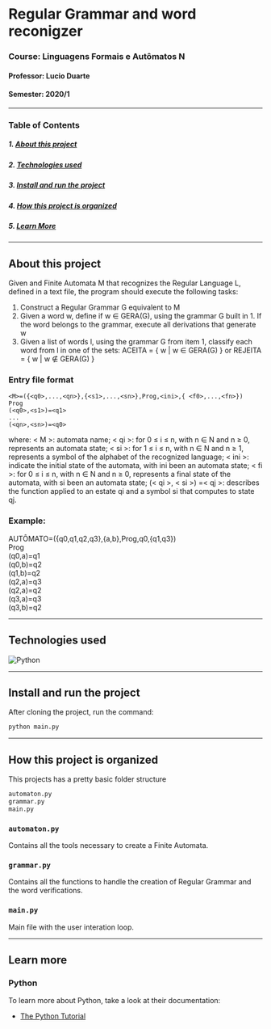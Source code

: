 # Regular Grammar and word reconigzer
### Course: Linguagens Formais e Autômatos N
#### Professor: Lucio Duarte
#### Semester: 2020/1
---

### Table of Contents

##### 1. [About this project](#about)

##### 2. [Technologies used](#stack)

##### 3. [Install and run the project](#installation)

##### 4. [How this project is organized](#organization)

##### 5. [Learn More](#learn-more)

---

<a name="about"></a>

## About this project

Given and Finite Automata M that recognizes the Regular Language L, defined in a text file, the program should execute the following tasks:

1. Construct a Regular Grammar G equivalent to M
2. Given a word w, define if w ∈ GERA(G), using the grammar G built in 1. If the word belongs to the grammar, execute all derivations that generate w
3. Given a list of words l, using the grammar G from item 1, classify each word from l in one of the sets: ACEITA = { w | w ∈ GERA(G) } or REJEITA = { w | w ∉ GERA(G) } 

### Entry file format
```
<M>=({<q0>,...,<qn>},{<s1>,...,<sn>},Prog,<ini>,{ <f0>,...,<fn>})
Prog
(<q0>,<s1>)=<q1>
...
(<qn>,<sn>)=<q0>
```

where:
  < M >: automata name;
  < qi >: for 0 ≤ i ≤ n, with n ∈ N and n ≥ 0, represents an automata state;
  < si >: for 1 ≤ i ≤ n, with n ∈ N and n ≥ 1, represents a symbol of the alphabet of the recognized language;
  < ini >: indicate the initial state of the automata, with ini been an automata state;
  < fi >: for 0 ≤ i ≤ n, with n ∈ N and n ≥ 0, represents a final state of the automata, with si been an automata state;
  (< qi >, < si >) =< qj >: describes the function applied to an estate qi and a symbol si that computes to state qj.


### Example:
AUTÔMATO=({q0,q1,q2,q3},{a,b},Prog,q0,{q1,q3})\
Prog\
(q0,a)=q1\
(q0,b)=q2\
(q1,b)=q2\
(q2,a)=q3\
(q2,a)=q2\
(q3,a)=q3\
(q3,b)=q2

---

<a name="stack"></a>

## Technologies used

![Python](https://img.shields.io/badge/Python-14354C?style=for-the-badge&logo=python&logoColor=white)

---

<a name="installation"></a>

## Install and run the project

After cloning the project, run the command:

```bash
python main.py
```

---

<a name="organization"></a>

## How this project is organized

This projects has a pretty basic folder structure

```bash
automaton.py
grammar.py
main.py
```

### `automaton.py`

Contains all the tools necessary to create a Finite Automata.

### `grammar.py`

Contains all the functions to handle the creation of Regular Grammar and the word verifications.

### `main.py`

Main file with the user interation loop.

---

<a name="learn-more"></a>

## Learn more

### Python

To learn more about Python, take a look at their documentation:

- [The Python Tutorial](https://docs.python.org/3/tutorial/index.html)

